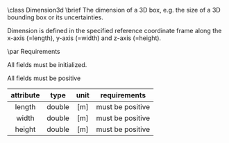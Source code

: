 \class Dimension3d
\brief The dimension of a 3D box, e.g. the size of a 3D bounding box or its uncertainties.

Dimension is defined in the specified reference coordinate frame along the x-axis (=length), y-axis (=width) and z-axis (=height).


\par Requirements

All fields must be initialized.

All fields must be positive


attribute | type      | unit   | requirements
:------: | :-------: | :----: | :---------------:
length   | double | [m]    | must be positive
width    | double | [m]    | must be positive
height   | double | [m]    | must be positive

